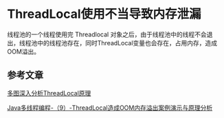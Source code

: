 # ThreadLocal使用不当导致内存泄漏

线程池的一个线程使用完 Threadlocal 对象之后，由于线程池中的线程不会退出，线程池中的线程池存在，同时ThreadLocal变量也会存在，占用内存，造成OOM溢出。

## 参考文章

[多图深入分析ThreadLocal原理](https://blog.csdn.net/xlgen157387/article/details/78297568)

[Java多线程编程-（9）-ThreadLocal造成OOM内存溢出案例演示与原理分析](https://blog.csdn.net/xlgen157387/article/details/78298840)

